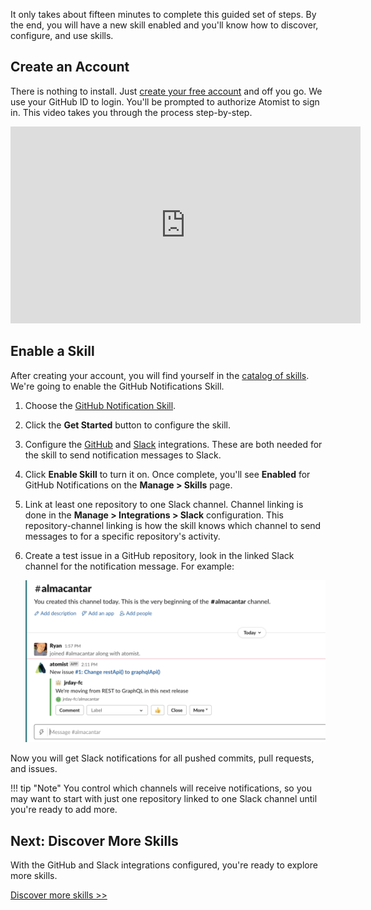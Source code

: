 It only takes about fifteen minutes to complete this guided set of steps. By the
end, you will have a new skill enabled and you'll know how to discover,
configure, and use skills.

## Create an Account

There is nothing to install. Just
[create your free account](https://go.atomist.com/user/signup "Atomist - Create Your Free Account")
and off you go. We use your GitHub ID to login. You'll be prompted to authorize
Atomist to sign in. This video takes you through the process step-by-step.

<div style="text-align:center;">
  <iframe width="560" height="315" src="https://www.youtube-nocookie.com/embed/8Mr7rdIwMcc" frameborder="0" allow="accelerometer; autoplay; encrypted-media; gyroscope; picture-in-picture" allowfullscreen></iframe>
</div>

## Enable a Skill

After creating your account, you will find yourself in the [catalog of
skills][catalog]. We're going to enable the GitHub Notifications Skill.

1.  Choose the
    [GitHub Notification Skill](https://go.atomist.com/catalog/skills/atomist/github-notifications-skill "Atomist GitHub Notification Skill").
2.  Click the **Get Started** button to configure the skill.
3.  Configure the [GitHub](integration/github.md "Atomist GitHub Integration")
    and [Slack](integration/slack.md "Atomist Slack Integration") integrations.
    These are both needed for the skill to send notification messages to Slack.
4.  Click **Enable Skill** to turn it on. Once complete, you'll see **Enabled**
    for GitHub Notifications on the **Manage > Skills** page.
5.  Link at least one repository to one Slack channel. Channel linking is done
    in the **Manage > Integrations > Slack** configuration. This
    repository-channel linking is how the skill knows which channel to send
    messages to for a specific repository's activity.
6.  Create a test issue in a GitHub repository, look in the linked Slack channel
    for the notification message. For example:

    ![Atomist GitHub notifications in Slack](img/getting-started/github-slack-notifications.png)

Now you will get Slack notifications for all pushed commits, pull requests, and
issues.

!!! tip "Note" You control which channels will receive notifications, so you may
want to start with just one repository linked to one Slack channel until you're
ready to add more.

[catalog]: https://go.atomist.com/catalog "Atomist Catalog of Skills"

## Next: Discover More Skills

With the GitHub and Slack integrations configured, you're ready to explore more
skills.

[Discover more skills >>][catalog]
